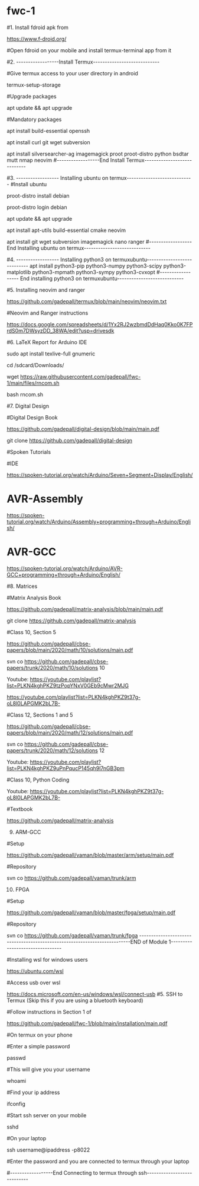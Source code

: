 # fwc-1

#1.  Install fdroid apk from

https://www.f-droid.org/

#Open fdroid on your mobile and install termux-terminal app from it


#2. ------------------Install Termux----------------------------

#Give termux access to your  user directory in android

termux-setup-storage

#Upgrade packages

apt update && apt upgrade

#Mandatory packages

apt install build-essential openssh

apt install curl git wget subversion 

apt install silversearcher-ag imagemagick proot proot-distro python  bsdtar mutt nmap neovim
#------------------End Install Termux----------------------------

#3. ------------------ Installing ubuntu on termux----------------------------
#Install ubuntu

proot-distro install debian

proot-distro login debian

apt update && apt upgrade

apt install apt-utils build-essential cmake neovim

apt install git  wget  subversion imagemagick  nano  ranger 
#------------------End Installing ubuntu on termux----------------------------

#4. ------------------ Installing python3 on termuxubuntu----------------------------
apt install python3-pip python3-numpy python3-scipy python3-matplotlib python3-mpmath python3-sympy python3-cvxopt
#------------------ End installing python3 on termuxubuntu----------------------------

#5.  Installing neovim and ranger

https://github.com/gadepall/termux/blob/main/neovim/neovim.txt

#Neovim and Ranger instructions

https://docs.google.com/spreadsheets/d/1Yx2RJ2wzbmdDdHaq0Kko0K7FPrdS0m7DWsyzDD_38WA/edit?usp=drivesdk

#6.  LaTeX Report for Arduino IDE

sudo apt install texlive-full gnumeric

cd /sdcard/Downloads/

wget https://raw.githubusercontent.com/gadepall/fwc-1/main/files/rncom.sh

bash rncom.sh

#7. Digital Design

#Digital Design Book

https://github.com/gadepall/digital-design/blob/main/main.pdf

git clone https://github.com/gadepall/digital-design

#Spoken Tutorials

#IDE

https://spoken-tutorial.org/watch/Arduino/Seven+Segment+Display/English/

# AVR-Assembly 

https://spoken-tutorial.org/watch/Arduino/Assembly+programming+through+Arduino/English/

#  AVR-GCC

https://spoken-tutorial.org/watch/Arduino/AVR-GCC+programming+through+Arduino/English/


#8.  Matrices  

#Matrix Analysis Book

https://github.com/gadepall/matrix-analysis/blob/main/main.pdf

git clone https://github.com/gadepall/matrix-analysis

#Class 10, Section 5

https://github.com/gadepall/cbse-papers/blob/main/2020/math/10/solutions/main.pdf

svn co https://github.com/gadepall/cbse-papers/trunk/2020/math/10/solutions 10

Youtube: https://youtube.com/playlist?list=PLKN4kghPKZ9tzPopYNxV0GEb9cMwr2MJG

https://youtube.com/playlist?list=PLKN4kghPKZ9t37g-oL8l0LAPGMK2bL7B-

#Class 12, Sections 1 and 5

https://github.com/gadepall/cbse-papers/blob/main/2020/math/12/solutions/main.pdf

svn co https://github.com/gadepall/cbse-papers/trunk/2020/math/12/solutions 12

Youtube: https://youtube.com/playlist?list=PLKN4kghPKZ9uPnPqucP145qh9l7nGB3pm

#Class 10, Python Coding

Youtube: https://youtube.com/playlist?list=PLKN4kghPKZ9t37g-oL8l0LAPGMK2bL7B-

#Textbook

https://github.com/gadepall/matrix-analysis

9.  ARM-GCC

#Setup

https://github.com/gadepall/vaman/blob/master/arm/setup/main.pdf

#Repository

svn co https://github.com/gadepall/vaman/trunk/arm

10.  FPGA

#Setup

https://github.com/gadepall/vaman/blob/master/fpga/setup/main.pdf

#Repository

svn co https://github.com/gadepall/vaman/trunk/fpga
--------------------------------------------------------------------------END of Module 1--------------------------------

#Installing wsl for windows users

https://ubuntu.com/wsl

#Access usb over wsl

https://docs.microsoft.com/en-us/windows/wsl/connect-usb
#5. SSH to Termux (Skip this if you are using a bluetooth keyboard)

#Follow instructions in Section 1 of 

https://github.com/gadepall/fwc-1/blob/main/installation/main.pdf

#On termux on your phone

#Enter a simple password

passwd

#This will give you your username

whoami

#Find your ip address

ifconfig 

#Start ssh server on your mobile 

sshd

#On your laptop

ssh username@ipaddress -p8022

#Enter the password and you are connected to termux through your laptop

#------------------End Connecting to termux through ssh----------------------------

